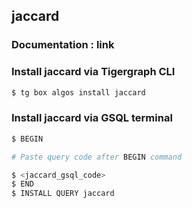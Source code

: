 ## jaccard
### Documentation : link 
### Install jaccard via Tigergraph CLI
```bash
$ tg box algos install jaccard
```
### Install jaccard via GSQL terminal
```bash
$ BEGIN 

# Paste query code after BEGIN command

$ <jaccard_gsql_code>
$ END 
$ INSTALL QUERY jaccard
```